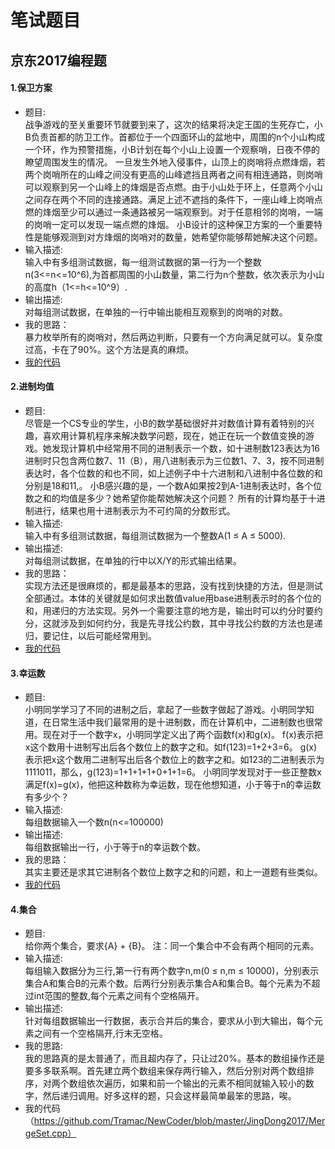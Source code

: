 笔试题目
====
京东2017编程题
----
#### 1.保卫方案
* 题目:<br>
战争游戏的至关重要环节就要到来了，这次的结果将决定王国的生死存亡，小B负责首都的防卫工作。首都位于一个四面环山的盆地中，周围的n个小山构成一个环，作为预警措施，小B计划在每个小山上设置一个观察哨，日夜不停的瞭望周围发生的情况。 一旦发生外地入侵事件，山顶上的岗哨将点燃烽烟，若两个岗哨所在的山峰之间没有更高的山峰遮挡且两者之间有相连通路，则岗哨可以观察到另一个山峰上的烽烟是否点燃。由于小山处于环上，任意两个小山之间存在两个不同的连接通路。满足上述不遮挡的条件下，一座山峰上岗哨点燃的烽烟至少可以通过一条通路被另一端观察到。对于任意相邻的岗哨，一端的岗哨一定可以发现一端点燃的烽烟。 小B设计的这种保卫方案的一个重要特性是能够观测到对方烽烟的岗哨对的数量，她希望你能够帮她解决这个问题。<br>
* 输入描述:<br>
输入中有多组测试数据，每一组测试数据的第一行为一个整数n(3<=n<=10^6),为首都周围的小山数量，第二行为n个整数，依次表示为小山的高度h（1<=h<=10^9）.<br>
* 输出描述:<br>
对每组测试数据，在单独的一行中输出能相互观察到的岗哨的对数。<br>
* 我的思路：<br>
暴力枚举所有的岗哨对，然后两边判断，只要有一个方向满足就可以。复杂度过高，卡在了90%。这个方法是真的麻烦。<br>
* [我的代码](https://github.com/Tramac/NewCoder/blob/master/JingDong2017/SecurityPlan.cpp)
#### 2.进制均值
* 题目:<br>
尽管是一个CS专业的学生，小B的数学基础很好并对数值计算有着特别的兴趣，喜欢用计算机程序来解决数学问题，现在，她正在玩一个数值变换的游戏。她发现计算机中经常用不同的进制表示一个数，如十进制数123表达为16进制时只包含两位数7、11（B），用八进制表示为三位数1、7、3，按不同进制表达时，各个位数的和也不同，如上述例子中十六进制和八进制中各位数的和分别是18和11,。 小B感兴趣的是，一个数A如果按2到A-1进制表达时，各个位数之和的均值是多少？她希望你能帮她解决这个问题？ 所有的计算均基于十进制进行，结果也用十进制表示为不可约简的分数形式。 <br>
* 输入描述:<br>
输入中有多组测试数据，每组测试数据为一个整数A(1 ≤ A ≤ 5000).<br>
* 输出描述:<br>
对每组测试数据，在单独的行中以X/Y的形式输出结果。<br>
* 我的思路：<br>
实现方法还是很麻烦的，都是最基本的思路，没有找到快捷的方法，但是测试全部通过。本体的关键就是如何求出数值value用base进制表示时的各个位的和，用递归的方法实现。另外一个需要注意的地方是，输出时可以约分时要约分，这就涉及到如何约分，我是先寻找公约数，其中寻找公约数的方法也是递归，要记住，以后可能经常用到。<br>
* [我的代码](https://github.com/Tramac/NewCoder/blob/master/JingDong2017/SystemMean.cpp)
#### 3.幸运数
* 题目:<br>
小明同学学习了不同的进制之后，拿起了一些数字做起了游戏。小明同学知道，在日常生活中我们最常用的是十进制数，而在计算机中，二进制数也很常用。现在对于一个数字x，小明同学定义出了两个函数f(x)和g(x)。 f(x)表示把x这个数用十进制写出后各个数位上的数字之和。如f(123)=1+2+3=6。 g(x)表示把x这个数用二进制写出后各个数位上的数字之和。如123的二进制表示为1111011，那么，g(123)=1+1+1+1+0+1+1=6。 小明同学发现对于一些正整数x满足f(x)=g(x)，他把这种数称为幸运数，现在他想知道，小于等于n的幸运数有多少个？ <br>
* 输入描述:<br>
每组数据输入一个数n(n<=100000)<br>
* 输出描述:<br>
每组数据输出一行，小于等于n的幸运数个数。<br>
* 我的思路：<br>
其实主要还是求其它进制各个数位上数字之和的问题，和上一道题有些类似。<br>
* [我的代码](https://github.com/Tramac/NewCoder/blob/master/JingDong2017/LuckyNumber.cpp)
#### 4.集合
* 题目: <br>
给你两个集合，要求{A} + {B}。 注：同一个集合中不会有两个相同的元素。 
* 输入描述:<br>
每组输入数据分为三行,第一行有两个数字n,m(0 ≤ n,m ≤ 10000)，分别表示集合A和集合B的元素个数。后两行分别表示集合A和集合B。每个元素为不超过int范围的整数,每个元素之间有个空格隔开。<br>
* 输出描述:<br>
针对每组数据输出一行数据，表示合并后的集合，要求从小到大输出，每个元素之间有一个空格隔开,行末无空格。
* 我的思路:<br>
我的思路真的是太普通了，而且超内存了，只让过20%。基本的数组操作还是要多多联系啊。首先建立两个数组来保存两行输入，然后分别对两个数组排序，对两个数组依次遍历，如果和前一个输出的元素不相同就输入较小的数字，然后递归调用。好多这样的题，只会这样最简单最笨的思路，唉。
* 我的代码（https://github.com/Tramac/NewCoder/blob/master/JingDong2017/MergeSet.cpp）
